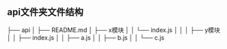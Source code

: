 ## api文件夹文件结构

├── api
│ ├── README.md
│ ├── x模块
│ │ └── index.js
│ │
│ ├── y模块
│ │ ├── index.js
│ │ ├── a.js
│ │ ├── b.js
│ │ └── c.js
